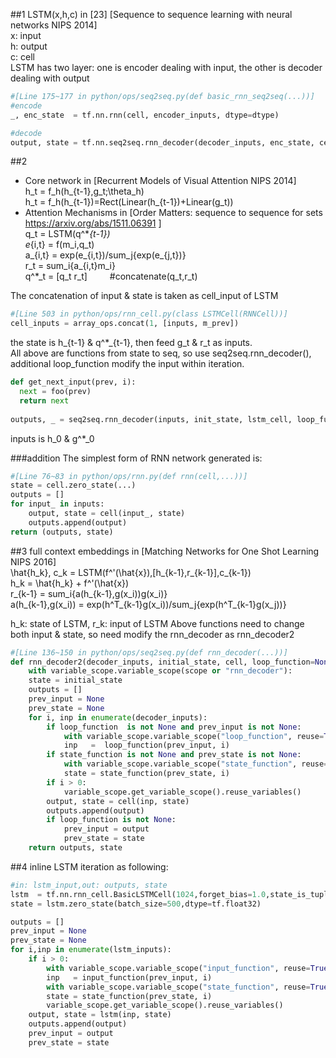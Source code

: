 ##1
LSTM(x,h,c) in [23] [Sequence to sequence learning with neural networks NIPS 2014]        
x: input    
h: output    
c: cell     
LSTM has two layer: one is encoder dealing with input, the other is decoder dealing with output  
```python
#[Line 175~177 in python/ops/seq2seq.py(def basic_rnn_seq2seq(...))]
#encode
_, enc_state  = tf.nn.rnn(cell, encoder_inputs, dtype=dtype)    

#decode
output, state = tf.nn.seq2seq.rnn_decoder(decoder_inputs, enc_state, cell)
```

##2
+ Core network in [Recurrent Models of Visual Attention NIPS 2014]    
h_t = f_h(h_{t-1},g_t;\theta_h)     
h_t = f_h(h_{t-1})=Rect(Linear(h_{t-1})+Linear(g_t))    
+ Attention Mechanisms in [Order Matters: sequence to sequence for sets https://arxiv.org/abs/1511.06391 ]      
q_t = LSTM(q^\*_{t-1})    
e_{i,t} = f(m_i,q_t)     
a_{i,t} = exp(e_{i,t})/sum_j{exp(e_{j,t})}     
r_t = sum_i{a_{i,t}m_i}    
q^\*_t = [q_t r_t] &emsp;&emsp; #concatenate(q_t,r_t)      

The concatenation of input & state is taken as cell_input of LSTM     
```python
#[Line 503 in python/ops/rnn_cell.py(class LSTMCell(RNNCell))] 
cell_inputs = array_ops.concat(1, [inputs, m_prev]) 
```
the state is h_{t-1} & q^\*_{t-1}, then feed  g_t & r_t as inputs.      
All above are functions from state to seq, so use seq2seq.rnn_decoder(), additional loop_function modify the input within iteration.       
```python
def get_next_input(prev, i):
  next = foo(prev)
  return next
  
outputs, _ = seq2seq.rnn_decoder(inputs, init_state, lstm_cell, loop_function=get_next_input)
```
inputs is h_0 & g^\*_0

###addition
The simplest form of RNN network generated is:      
```python
#[Line 76~83 in python/ops/rnn.py(def rnn(cell,...))]
state = cell.zero_state(...)
outputs = []
for input_ in inputs:
    output, state = cell(input_, state)
    outputs.append(output)
return (outputs, state)
```

##3
full context embeddings in [Matching Networks for One Shot Learning NIPS 2016]     
\hat{h_k}, c_k    = LSTM(f^'(\hat{x}),[h_{k-1},r_{k-1}],c_{k-1})      
h_k               = \hat{h_k} + f^'(\hat{x})     
r_{k-1}           = sum_i{a(h_{k-1},g(x_i))g(x_i)}    
a(h_{k-1},g(x_i)) = exp(h^T_{k-1}g(x_i))/sum_j{exp(h^T_{k-1}g(x_j))}     

h_k: state of LSTM, r_k: input of LSTM
Above functions need to change both input & state, so need modify the rnn_decoder as rnn_decoder2
```python
#[Line 136~150 in python/ops/seq2seq.py(def rnn_decoder(...))]
def rnn_decoder2(decoder_inputs, initial_state, cell, loop_function=None,state_function=None,scope=None):
    with variable_scope.variable_scope(scope or "rnn_decoder"):
    state = initial_state
    outputs = []
    prev_input = None
    prev_state = None
    for i, inp in enumerate(decoder_inputs):
        if loop_function  is not None and prev_input is not None:
            with variable_scope.variable_scope("loop_function", reuse=True):
            inp   =  loop_function(prev_input, i)
        if state_function is not None and prev_state is not None:
            with variable_scope.variable_scope("state_function", reuse=True):
            state = state_function(prev_state, i)        
        if i > 0:
            variable_scope.get_variable_scope().reuse_variables()
        output, state = cell(inp, state)
        outputs.append(output)
        if loop_function is not None:
            prev_input = output
            prev_state = state
    return outputs, state
```

##4
inline LSTM iteration as following:
```python
#in: lstm_input,out: outputs, state
lstm  = tf.nn.rnn_cell.BasicLSTMCell(1024,forget_bias=1.0,state_is_tuple=True)
state = lstm.zero_state(batch_size=500,dtype=tf.float32)

outputs = []
prev_input = None
prev_state = None
for i,inp in enumerate(lstm_inputs):
    if i > 0:
        with variable_scope.variable_scope("input_function", reuse=True):
        inp   = input_function(prev_input, i)
        with variable_scope.variable_scope("state_function", reuse=True):
        state = state_function(prev_state, i)
        variable_scope.get_variable_scope().reuse_variables()
    output, state = lstm(inp, state)
    outputs.append(output)
    prev_input = output
    prev_state = state   
```
